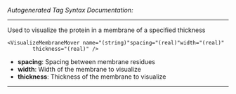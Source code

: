 _Autogenerated Tag Syntax Documentation:_

---
Used to visualize the protein in a membrane of a specified thickness

```
<VisualizeMembraneMover name="(string)"spacing="(real)"width="(real)"
        thickness="(real)" />
```

-   **spacing**: Spacing between membrane residues
-   **width**: Width of the membrane to visualize
-   **thickness**: Thickness of the membrane to visualize

---
